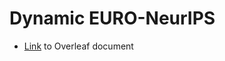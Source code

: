 # Dynamic EURO-NeurIPS
- [Link](https://www.overleaf.com/6481859428kncmhqdvdkgc) to Overleaf document

